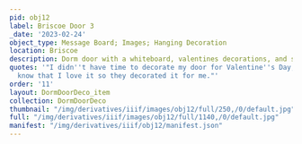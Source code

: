 ```yaml
---
pid: obj12
label: Briscoe Door 3
_date: '2023-02-24'
object_type: Message Board; Images; Hanging Decoration
location: Briscoe
description: Dorm door with a whiteboard, valentines decorations, and stickers/pictures
quotes: '"I didn''t have time to decorate my door for Valentine''s Day, but my residents
  know that I love it so they decorated it for me."'
order: '11'
layout: DormDoorDeco_item
collection: DormDoorDeco
thumbnail: "/img/derivatives/iiif/images/obj12/full/250,/0/default.jpg"
full: "/img/derivatives/iiif/images/obj12/full/1140,/0/default.jpg"
manifest: "/img/derivatives/iiif/obj12/manifest.json"
---
```

